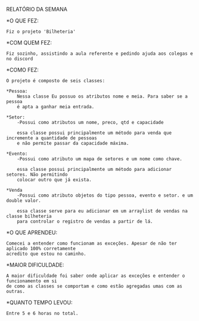 RELATÓRIO DA SEMANA

*O QUE FEZ:

    Fiz o projeto 'Bilheteria'

*COM QUEM FEZ:

    Fiz sozinho, assistindo a aula referente e pedindo ajuda aos colegas e no discord 

*COMO FEZ:

    O projeto é composto de seis classes:
    
    *Pessoa:
        Nessa classe Eu possuo os atributos nome e meia. Para saber se a pessoa
        é apta a ganhar meia entrada.
        
    *Setor:
        -Possui como atributos um nome, preco, qtd e capacidade

        essa classe possui principalmente um método para venda que incremente a quantidade de pessoas
        e não permite passar da capacidade máxima.
            
    *Evento:
        -Possui como atributo um mapa de setores e um nome como chave.

        essa classe possui principalmente um método para adicionar setores. Não permitindo
        colocar outro que já exista.

    *Venda
        -Possui como atributo objetos do tipo pessoa, evento e setor. e um double valor.

        essa classe serve para eu adicionar em um arraylist de vendas na classe bilheteria
        para controlar o registro de vendas a partir de lá.


*O QUE APRENDEU:

    Comecei a entender como funcionam as exceções. Apesar de não ter aplicado 100% corretamente
    acredito que estou no caminho.

*MAIOR DIFICULDADE:

    A maior dificuldade foi saber onde aplicar as exceções e entender o funcionamento em si
    de como as classes se comportam e como estão agregadas umas com as outras. 

*QUANTO TEMPO LEVOU:

    Entre 5 e 6 horas no total.
